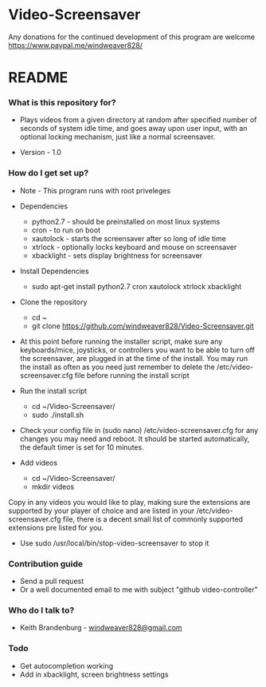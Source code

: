 # Video-Screensaver


Any donations for the continued development of this program are welcome
https://www.paypal.me/windweaver828/

# README #

### What is this repository for? ###

* Plays videos from a given directory at random after specified number of seconds of system idle time, and goes away upon user input, with an optional locking mechanism, just like a normal screensaver.

* Version - 1.0

### How do I get set up? ###

- Note - This program runs with root priveleges
* Dependencies
    - python2.7 - should be preinstalled on most linux systems
    - cron - to run on boot
    - xautolock - starts the screensaver after so long of idle time
    - xtrlock - optionally locks keyboard and mouse on screensaver
    - xbacklight - sets display brightness for screensaver

* Install Dependencies
    - sudo apt-get install python2.7 cron xautolock xtrlock xbacklight

* Clone the repository
    - cd ~
    - git clone https://github.com/windweaver828/Video-Screensaver.git

* At this point before running the installer script, make sure any keyboards/mice, joysticks, or controllers you want to be able to turn off the screensaver, are plugged in at the time of the install. You may run the install as often as you need just remember to delete the /etc/video-screensaver.cfg file before running the install script
* Run the install script
    - cd ~/Video-Screensaver/
    - sudo ./install.sh

* Check your config file in (sudo nano) /etc/video-screensaver.cfg for any changes you may need and reboot. It should be started automatically, the default timer is set for 10 minutes.

* Add videos
    - cd ~/Video-Screensaver/
    - mkdir videos

Copy in any videos you would like to play, making sure the extensions are supported by your player of choice and are listed in your /etc/video-screensaver.cfg file, there is a decent small list of commonly supported extensions pre listed for you.

* Use sudo /usr/local/bin/stop-video-screensaver to stop it

### Contribution guide

* Send a pull request
* Or a well documented email to me with subject "github video-controller"

### Who do I talk to? ###

* Keith Brandenburg - windweaver828@gmail.com

### Todo ###
* Get autocompletion working
* Add in xbacklight, screen brightness settings

